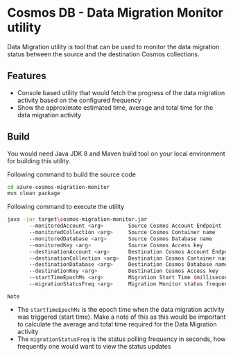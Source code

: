 # Cosmos DB - Data Migration Monitor utility 

Data Migration utility is tool that can be used to monitor the data migration status between the source and the destination Cosmos collections.

## Features

- Console based utility that would fetch the progress of the data migration activity based on the configured frequency
- Show the approximate estimated time, average and total time for the data migration activity 

## Build

You would need Java JDK 8 and Maven build tool on your local environment for building this utility.

Following command to build the source code 

```sh
cd azure-cosmos-migration-monitor
mvn clean package 
```

Following command to execute the utility 
```sh
java -jar target\cosmos-migration-monitor.jar 
       --monitoredAccount <arg>        Source Cosmos Account Endpoint
       --monitoredCollection <arg>     Source Cosmos Container name
       --monitoredDatabase <arg>       Source Cosmos Database name
       --monitoredKey <arg>            Source Cosmos Access key
       --destinationAccount <arg>      Destination Cosmos Account Endpoint
       --destinationCollection <arg>   Destination Cosmos Container name
       --destinationDatabase <arg>     Destination Cosmos Database name
       --destinationKey <arg>          Destination Cosmos Access key
       --startTimeEpochMs <arg>        Migration Start Time (milliseconds)
       --migrationStatusFreq <arg>     Migration Monitor status frequency in seconds
```
`Note` 
- The `startTimeEpochMs` is the epoch time when the data migration activity was triggered (start time). Make a note of this as this would be important to calculate the average and total time required for the Data Migration activity
- The `migrationStatusFreq` is the status polling frequency in seconds, how frequently one would want to view the status updates
